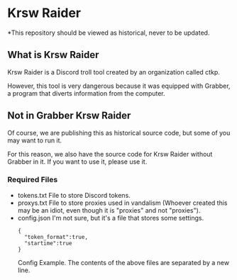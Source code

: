 # Krsw Raider
*This repository should be viewed as historical, never to be updated.
## What is Krsw Raider
Krsw Raider is a Discord troll tool created by an organization called ctkp.

However, this tool is very dangerous because it was equipped with Grabber, a program that diverts information from the computer.
## Not in Grabber Krsw Raider
Of course, we are publishing this as historical source code, but some of you may want to run it.

For this reason, we also have the source code for Krsw Raider without Grabber in it.
If you want to use it, please use it.
### Required Files
- tokens.txt   File to store Discord tokens.
- proxys.txt   File to store proxies used in vandalism (Whoever created this may be an idiot, even though it is "proxies" and not "proxies").
- config.json  I'm not sure, but it's a file that stores some settings.
  ```
  {
    "token_format":true,
    "startime":true
  }
  ```
  Config Example.
The contents of the above files are separated by a new line.